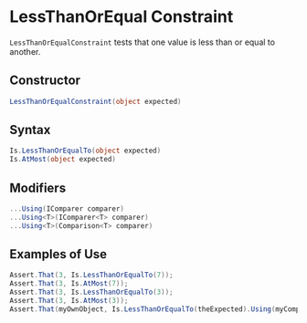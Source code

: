 # LessThanOrEqual Constraint

`LessThanOrEqualConstraint` tests that one value is less than or equal to another.

## Constructor

```csharp
LessThanOrEqualConstraint(object expected)
```

## Syntax

```csharp
Is.LessThanOrEqualTo(object expected)
Is.AtMost(object expected)
```

## Modifiers

```csharp
...Using(IComparer comparer)
...Using<T>(IComparer<T> comparer)
...Using<T>(Comparison<T> comparer)
```

## Examples of Use

```csharp
Assert.That(3, Is.LessThanOrEqualTo(7));
Assert.That(3, Is.AtMost(7));
Assert.That(3, Is.LessThanOrEqualTo(3));
Assert.That(3, Is.AtMost(3));
Assert.That(myOwnObject, Is.LessThanOrEqualTo(theExpected).Using(myComparer));
```
